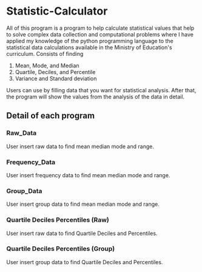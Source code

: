 # Statistic-Calculator

All of this program is a program to help calculate statistical values that help to solve complex data collection and computational problems where I have applied my knowledge of the python programming language to the statistical data calculations available in the Ministry of Education's curriculum. Consists of finding

1. Mean, Mode, and Median
2. Quartile, Deciles, and Percentile
3. Variance and Standard deviation

Users can use by filling data that you want for statistical analysis. After that, the program will show the values from the analysis of the data in detail.

## Detail of each program

### Raw_Data
User insert raw data to find mean median mode and range.

### Frequency_Data
User insert frequency data to find mean median mode and range.

### Group_Data
User insert group data to find mean median mode and range.

### Quartile Deciles Percentiles (Raw)
User insert raw data to find Quartile Deciles and Percentiles.

### Quartile Deciles Percentiles (Group)
User insert group data to find Quartile Deciles and Percentiles.
